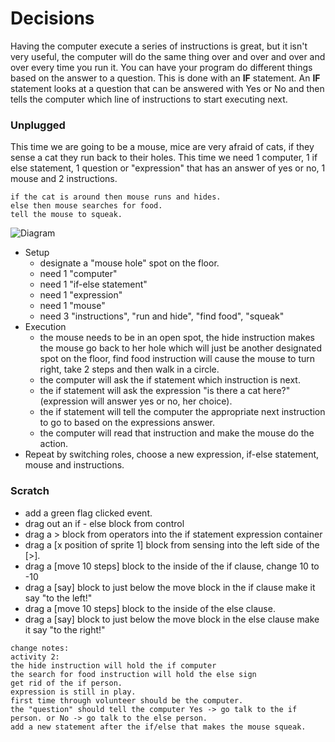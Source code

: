 # Decisions

Having the computer execute a series of instructions is great, but it isn't very useful, the computer will do the same thing over and over and over and over every time you run it.  You can have your program do different things based on the answer to a question.  This is done with an **IF** statement.  An **IF** statement looks at a question that can be answered with Yes or No and then tells the computer which line of instructions to start executing next.

### Unplugged
This time we are going to be a mouse, mice are very afraid of cats, if they sense a cat 
they run back to their holes. This time we need 1 computer, 1 if else statement, 1 question 
or "expression" that has an answer of yes or no, 1 mouse and 2 instructions.

```
if the cat is around then mouse runs and hides.
else then mouse searches for food.
tell the mouse to squeak.
```
![Diagram](https://raw.githubusercontent.com/coderdojoindy/GirlsIncWorkshop2014/master/images/if_else_activity.png)
+ Setup
  + designate a "mouse hole" spot on the floor. 
  + need 1 "computer"
  + need 1 "if-else statement"
  + need 1 "expression"
  + need 1 "mouse"
  + need 3 "instructions", "run and hide", "find food", "squeak"
+ Execution
  + the mouse needs to be in an open spot, the hide instruction makes the 
    mouse go back to her hole which will just be another designated spot on the floor, find food instruction
    will cause the mouse to turn right, take 2 steps and then walk in a circle.
  + the computer will ask the if statement which instruction is next.
  + the if statement will ask the expression "is there a cat here?" (expression will answer yes or no, her choice).
  + the if statement will tell the computer the appropriate next instruction to go to based on the expressions answer.
  + the computer will read that instruction and make the mouse do the action.
+ Repeat by switching roles, choose a new expression, if-else statement, mouse and instructions.

### Scratch

+ add a green flag clicked event.
+ drag out an if - else block from control
+ drag a > block from operators into the if statement expression container
+ drag a [x position of sprite 1] block from sensing into the left side of the [>].
+ drag a [move 10 steps] block to the inside of the if clause, change 10 to -10
+ drag a [say] block to just below the move block in the if clause make it say "to the left!"
+ drag a [move 10 steps] block to the inside of the else clause.
+ drag a [say] block to just below the move block in the else clause make it say "to the right!"


```
change notes:
activity 2:
the hide instruction will hold the if computer
the search for food instruction will hold the else sign
get rid of the if person.
expression is still in play.
first time through volunteer should be the computer.
the "question" should tell the computer Yes -> go talk to the if person. or No -> go talk to the else person.
add a new statement after the if/else that makes the mouse squeak.
```
